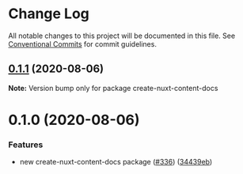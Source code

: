# Change Log

All notable changes to this project will be documented in this file.
See [Conventional Commits](https://conventionalcommits.org) for commit guidelines.

## [0.1.1](https://github.com/nuxt/content/compare/create-nuxt-content-docs@0.1.0...create-nuxt-content-docs@0.1.1) (2020-08-06)

**Note:** Version bump only for package create-nuxt-content-docs





# 0.1.0 (2020-08-06)


### Features

* new create-nuxt-content-docs package ([#336](https://github.com/nuxt/content/issues/336)) ([34439eb](https://github.com/nuxt/content/commit/34439eb1c339c47e00280a139f8fe5725841751f))
